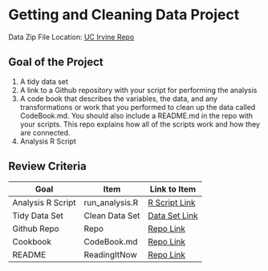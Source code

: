 # Getting and Cleaning Data Project

Data Zip File Location: [UC Irvine Repo](https://d396qusza40orc.cloudfront.net/getdata%2Fprojectfiles%2FUCI%20HAR%20Dataset.zip "Clicking will download the data")

## Goal of the Project
1. A tidy data set 
2. A link to a Github repository with your script for performing the analysis 
3. A code book that describes the variables, the data, and any transformations or work that you performed to clean up the data called CodeBook.md. You should also include a README.md in the repo with your scripts. This repo explains how all of the scripts work and how they are connected.
4. Analysis R Script

## Review Criteria

Goal | Item | Link to Item
--- | --- | ---
Analysis R Script |  run_analysis.R |  [R Script Link](https://github.com/VishalTyagi11/datasciencecoursera/blob/master/Getting%20and%20Cleaning%20Data/run_analysis.R "run_analysis.R")
Tidy Data Set |  Clean Data Set |  [Data Set Link](https://github.com/VishalTyagi11/datasciencecoursera/blob/master/Getting%20and%20Cleaning%20Data/data/tidyData.txt "tidyData.txt")
Github Repo | Repo |  [Repo Link](https://github.com/VishalTyagi11/datasciencecoursera/tree/master/Getting%20and%20Cleaning%20Data "Click to go to Repo")
Cookbook | CodeBook.md |  [Repo Link](https://github.com/VishalTyagi11/datasciencecoursera/blob/master/Getting%20and%20Cleaning%20Data/CodeBook.md "CodeBook.md")
README | ReadingItNow |  [Repo Link](https://github.com/VishalTyagi11/datasciencecoursera/edit/master/Getting%20and%20Cleaning%20Data/Readme.md "README.md")
